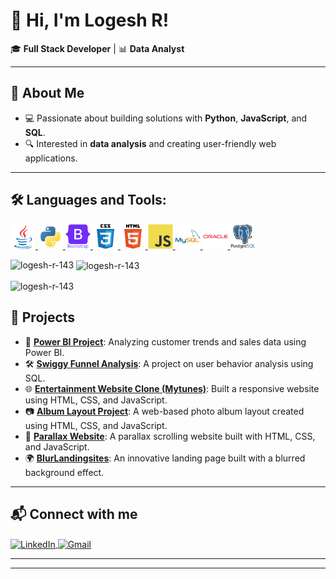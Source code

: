 # 👋 Hi, I'm Logesh R!

🎓 **Full Stack Developer** | 📊 **Data Analyst**  

---

## 🌟 About Me
- 💻 Passionate about building solutions with **Python**, **JavaScript**, and **SQL**.
- 🔍 Interested in **data analysis** and creating user-friendly web applications.

---

## 🛠️ Languages and Tools:
<p align="left"> <a href="https://www.java.com" target="_blank" rel="noreferrer"> <img src="https://raw.githubusercontent.com/devicons/devicon/master/icons/java/java-original.svg" alt="java" width="40" height="40"/> </a>  <a href="https://www.python.org" target="_blank" rel="noreferrer"> <img src="https://raw.githubusercontent.com/devicons/devicon/master/icons/python/python-original.svg" alt="python" width="40" height="40"/> </a> <a href="https://getbootstrap.com" target="_blank" rel="noreferrer"> <img src="https://raw.githubusercontent.com/devicons/devicon/master/icons/bootstrap/bootstrap-plain-wordmark.svg" alt="bootstrap" width="40" height="40"/> </a> <a href="https://www.w3schools.com/css/" target="_blank" rel="noreferrer"> <img src="https://raw.githubusercontent.com/devicons/devicon/master/icons/css3/css3-original-wordmark.svg" alt="css3" width="40" height="40"/> </a> <a href="https://www.w3.org/html/" target="_blank" rel="noreferrer"> <img src="https://raw.githubusercontent.com/devicons/devicon/master/icons/html5/html5-original-wordmark.svg" alt="html5" width="40" height="40"/> </a> <a href="https://developer.mozilla.org/en-US/docs/Web/JavaScript" target="_blank" rel="noreferrer"> <img src="https://raw.githubusercontent.com/devicons/devicon/master/icons/javascript/javascript-original.svg" alt="javascript" width="40" height="40"/> </a> <a href="https://www.mysql.com/" target="_blank" rel="noreferrer"> <img src="https://raw.githubusercontent.com/devicons/devicon/master/icons/mysql/mysql-original-wordmark.svg" alt="mysql" width="40" height="40"/> </a> <a href="https://www.oracle.com/" target="_blank" rel="noreferrer"> <img src="https://raw.githubusercontent.com/devicons/devicon/master/icons/oracle/oracle-original.svg" alt="oracle" width="40" height="40"/> </a> <a href="https://www.postgresql.org" target="_blank" rel="noreferrer"> <img src="https://raw.githubusercontent.com/devicons/devicon/master/icons/postgresql/postgresql-original-wordmark.svg" alt="postgresql" width="40" height="40"/> </a> </p>

<p><img align="left" src="https://github-readme-stats.vercel.app/api/top-langs?username=logesh-r-143&show_icons=true&locale=en&layout=compact" alt="logesh-r-143" /></p>

<p>&nbsp;<img align="center" src="https://github-readme-stats.vercel.app/api?username=logesh-r-143&show_icons=true&locale=en" alt="logesh-r-143" /></p>

<p><img align="center" src="https://github-readme-streak-stats.herokuapp.com/?user=logesh-r-143&" alt="logesh-r-143" /></p>



## 📂 Projects
- 🚀 **[Power BI Project](https://github.com/Logesh-R-143/Power-BI.git)**: Analyzing customer trends and sales data using Power BI.
- 🛠️ **[Swiggy Funnel Analysis](your-link-here)**: A project on user behavior analysis using SQL.
- 🌐 **[Entertainment Website Clone (Mytunes)](your-link-here)**: Built a responsive website using HTML, CSS, and JavaScript.
- 📷 **[Album Layout Project](your-link-here)**: A web-based photo album layout created using HTML, CSS, and JavaScript.
- 🎨 **[Parallax Website](your-link-here)**: A parallax scrolling website built with HTML, CSS, and JavaScript.
- 🌍 **[BlurLandingsites](your-link-here)**: An innovative landing page built with a blurred background effect.

---

## 📬 Connect with me
<p align="left">

  <a href="https://linkedin.com/in/logesh-r-74398a213" target="_blank">
    <img align="center" src="https://raw.githubusercontent.com/rahuldkjain/github-profile-readme-generator/master/src/images/icons/Social/linked-in-alt.svg" alt="LinkedIn" height="30" width="40" />
  </a>
  <a href="mailto:logu46461@gmail.com" target="blank">
  <img align="center" src="https://cdn.jsdelivr.net/npm/simple-icons@v3/icons/gmail.svg" alt="Gmail" height="30" width="40" />
</a>
</p>







---

---
